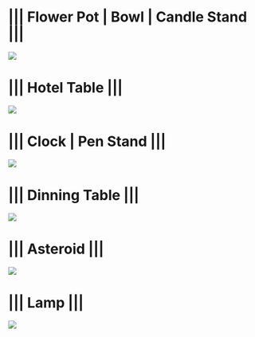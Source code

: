 <b><h1>|||     Flower Pot | Bowl | Candle Stand    |||</b></h1>
<img src = "https://drive.google.com/uc?id=1sk2elV-cbOgBf7-fJhE-SSE5cIeIxb8o&export=download">

<b><h1>|||     Hotel Table    |||</b></h1>
<img src = "https://drive.google.com/uc?id=1QJPkYNa3urYktNPpNf0x-XOAVdTaxSqU&export=download">

<b><h1>|||     Clock | Pen Stand    |||</b></h1>
<img src = "https://drive.google.com/uc?id=1HXiqJibCAXMxlIYHMJ1tYTNC_gr671t_&export=download">

<b><h1>|||     Dinning Table    |||</b></h1>
<img src = "https://drive.google.com/uc?id=1j5ql_QjvtRS3JkizHlixEM4f8hGuRwgM&export=download">


<b><h1>|||     Asteroid    |||</b></h1>
<img src = "https://drive.google.com/uc?id=1UhCr2cXNmGvdrGB5aIDo5YMfZHcBSnqH&export=download">



<b><h1>|||     Lamp    |||</b></h1>
<img src = "https://drive.google.com/uc?id=1Qb9YS8eNXBtkzNm8lxZWLdJZA9rCM79F&export=download">
